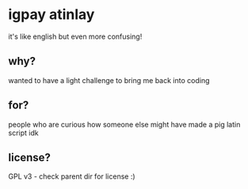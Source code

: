 # igpay atinlay
it's like english but even more confusing!

## why?
wanted to have a light challenge to bring me back into coding

## for?
people who are curious how someone else might have made a pig latin script idk

## license?
GPL v3 - check parent dir for license :)
